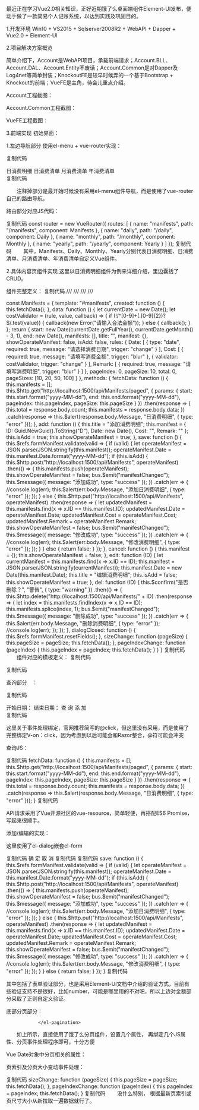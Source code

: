 
最近正在学习Vue2.0相关知识，正好近期饿了么桌面端组件Element-UI发布，便动手做了一款简易个人记账系统，以达到实践及巩固目的。

1.开发环境
Win10 + VS2015 + Sqlserver2008R2 + WebAPI + Dapper + Vue2.0 + Element-UI

2.项目解决方案概览
 

简单介绍下，Account是WebAPI项目，承载前端请求；Account.BLL、Account.DAL、Account.Entity不废话；Account.Common是对Dapper及Log4net等简单封装；KnockoutFE是较早时候弄的一个基于Bootstrap + Knockout的前端；VueFE是主角，待会儿重点介绍。

Account工程截图：



 

Account.Common工程截图：



 

VueFE工程截图：



 

3.前端实现
初始界面：



 

 

1.左边导航部分
使用el-menu + vue-router实现：

复制代码
<div id="sideBar">
            <!--<ul>
                <router-link to="/manifests" tag="li">日消费明细</router-link>
                <router-link to="/daily" tag="li">日消费清单</router-link>
                <router-link to="/monthly" tag="li">月消费清单</router-link>
                <router-link to="/yearly" tag="li">年消费清单</router-link>
            </ul>-->
            <el-menu default-active="manifests" theme="dark" v-bind:router="true">
                <el-menu-item index="manifests">日消费明细</el-menu-item>
                <el-menu-item index="daily">日消费清单</el-menu-item>
                <el-menu-item index="monthly">月消费清单</el-menu-item>
                <el-menu-item index="yearly">年消费清单</el-menu-item>
            </el-menu>
        </div>
复制代码
 

　　注释掉部分是最开始时候没有采用el-menu组件导航，而是使用了vue-router自己的路由导航。

 

路由部分对应JS代码：

复制代码
const router = new VueRouter({
    routes: [
        { name: "manifests", path: "/manifests", component: Manifests },
        { name: "daily", path: "/daily", component: Daily },
        { name: "monthly", path: "/monthly", component: Monthly },
        { name: "yearly", path: "/yearly", component: Yearly }
    ]
});
复制代码
　　其中，Manifests、Daily、Monthly、Yearly分别代表日消费明细、日消费清单、月消费清单、年消费清单自定义Vue组件。

2.具体内容页组件实现
这里以日消费明细组件为例来详细介绍，里边囊括了CRUD。

组件完整定义：
复制代码
/// <reference path="index.js" />
/// <reference path="vue.js" />
/// <reference path="vue-resource.js" />
/// <reference path="util.js" />

const Manifests = {
    template: "#manifests",
    created: function () {
        this.fetchData();
    },
    data: function () {
        let currentDate = new Date();
        let costValidator = (rule, value, callback) => {
            if (!/^[0-9]+(.[0-9]{2})?$/.test(value)) {
                callback(new Error("请输入合法金额"));
            }
            else {
                callback();
            }
        };
        return {
            start: new Date(currentDate.getFullYear(), currentDate.getMonth() - 3, 1),
            end: new Date(),
            manifests: [],
            title: "",
            manifest: {},
            showOperateManifest: false,
            isAdd: false,
            rules: {
                Date: [
                    { type: "date", required: true, message: "请选择消费日期", trigger: "change" }
                ],
                Cost: [
                    { required: true, message: "请填写消费金额", trigger: "blur" },
                    { validator: costValidator, trigger: "change" }
                ],
                Remark: [
                    { required: true, message: "请填写消费明细", trigger: "blur" }
                ]
            },
            pageIndex: 0,
            pageSize: 10,
            total: 0,
            pageSizes: [10, 20, 50, 100]
        }
    },
    methods: {
        fetchData: function () {
            this.manifests = [];
            this.$http.get("http://localhost:1500/api/Manifests/paged", {
                params: {
                    start: this.start.format("yyyy-MM-dd"),
                    end: this.end.format("yyyy-MM-dd"),
                    pageIndex: this.pageIndex,
                    pageSize: this.pageSize
                }
            })
                      .then(response => {
                          this.total = response.body.count;
                          this.manifests = response.body.data;
                      })
                      .catch(response => this.$alert(response.body.Message, "日消费明细", { type: "error" }));
        },
        add: function () {
            this.title = "添加消费明细";
            this.manifest = {
                ID: Guid.NewGuid().ToString("D"),
                Date: new Date(),
                Cost: "",
                Remark: ""
            };
            this.isAdd = true;
            this.showOperateManifest = true;
        },
        save: function () {
            this.$refs.formManifest.validate(valid => {
                if (valid) {
                    let operateManifest = JSON.parse(JSON.stringify(this.manifest));
                    operateManifest.Date = this.manifest.Date.format("yyyy-MM-dd");
                    if (this.isAdd) {
                        this.$http.post("http://localhost:1500/api/Manifests", operateManifest)
                        .then(() => {
                            this.manifests.push(operateManifest);
                            this.showOperateManifest = false;
                            bus.$emit("manifestChanged");
                            this.$message({
                                message: "添加成功",
                                type: "success"
                            });
                        })
                        .catch(err => {
                            //console.log(err);
                            this.$alert(err.body.Message, "添加日消费明细", { type: "error" });
                        });
                    }
                    else {
                        this.$http.put("http://localhost:1500/api/Manifests", operateManifest)
                        .then(response => {
                            let updatedManifest = this.manifests.find(x => x.ID == this.manifest.ID);
                            updatedManifest.Date = operateManifest.Date;
                            updatedManifest.Cost = operateManifest.Cost;
                            updatedManifest.Remark = operateManifest.Remark;
                            this.showOperateManifest = false;
                            bus.$emit("manifestChanged");
                            this.$message({
                                message: "修改成功",
                                type: "success"
                            });
                        })
                        .catch(err => {
                            //console.log(err);
                            this.$alert(err.body.Message, "修改消费明细", { type: "error" });
                        });
                    }
                }
                else {
                    return false;
                }
            });
        },
        cancel: function () {
            this.manifest = {};
            this.showOperateManifest = false;
        },
        edit: function (ID) {
            let currentManifest = this.manifests.find(x => x.ID == ID);
            this.manifest = JSON.parse(JSON.stringify(currentManifest));
            this.manifest.Date = new Date(this.manifest.Date);
            this.title = "编辑消费明细";
            this.isAdd = false;
            this.showOperateManifest = true;
        },
        del: function (ID) {
            this.$confirm("是否删除？", "警告", { type: "warning" })
            .then(() => {
                this.$http.delete("http://localhost:1500/api/Manifests/" + ID)
                .then(response => {
                    let index = this.manifests.findIndex(x => x.ID == ID);
                    this.manifests.splice(index, 1);
                    bus.$emit("manifestChanged");
                    this.$message({
                        message: "删除成功",
                        type: "success"
                    });
                })
                .catch(err => {
                    this.$alert(err.body.Message, "删除消费明细", { type: "error" });
                    //console.log(err);
                });
            });
        },
        dialogClosed: function () {
            this.$refs.formManifest.resetFields();
        },
        sizeChange: function (pageSize) {
            this.pageSize = pageSize;
            this.fetchData();
        },
        pageIndexChange: function (pageIndex) {
            this.pageIndex = pageIndex;
            this.fetchData();
        }
    }
}
复制代码
　　组件对应的模板定义：
复制代码
<script type="text/x-template" id="manifests">
        <div>
            <div>
                开始日期：
                <el-date-picker v-model="start" type="date" placeholder="选择日期"></el-date-picker>
                结束日期：
                <el-date-picker v-model="end" type="date" placeholder="选择日期"></el-date-picker>
                <el-button type="primary" size="small" v-on:click="fetchData" icon="search">查  询</el-button>
                <el-button type="primary" size="small" v-on:click="add" icon="plus">添  加</el-button>
            </div>
            <div class="table">
                <el-table v-bind:data="manifests" highlight-current-row border height="500">
                    <el-table-column prop="Date" label="日期"></el-table-column>
                    <el-table-column prop="Cost" label="金额"></el-table-column>
                    <el-table-column prop="Remark" label="备注"></el-table-column>
                    <el-table-column inline-template label="操作">
                        <span>
                            <el-button type="text" size="small" v-on:click="edit(row.ID)" icon="edit">编 辑</el-button>
                            <el-button type="text" size="small" v-on:click="del(row.ID)" icon="delete">删 除</el-button>
                        </span>
                    </el-table-column>
                </el-table>
            </div>
            <div class="pager">
                <el-pagination v-bind:current-Page="pageIndex" v-bind:page-size="pageSize" :total="total"
                               layout="total,sizes,prev,pager,next,jumper" v-bind:page-sizes="pageSizes"
                               v-on:size-change="sizeChange" v-on:current-change="pageIndexChange">

                </el-pagination>
            </div>
            <div>
                <el-dialog v-bind:title="title" v-bind:close-on-click-modal="false" v-model="showOperateManifest" v-on:close="dialogClosed">
                    <el-form v-bind:model="manifest" v-bind:rules="rules" ref="formManifest" label-position="left" label-width="80px">
                        <el-form-item label="日  期" prop="Date">
                            <el-date-picker v-model="manifest.Date"></el-date-picker>
                        </el-form-item>
                        <el-form-item label="金  额" prop="Cost">
                            <el-input v-model="manifest.Cost"></el-input>
                        </el-form-item>
                        <el-form-item label="备  注" prop="Remark">
                            <el-input v-model="manifest.Remark"></el-input>
                        </el-form-item>
                        <el-form-item>
                            <el-button type="primary" v-on:click="save">确 定</el-button>
                            <el-button type="primary" v-on:click="cancel">取 消</el-button>
                        </el-form-item>
                    </el-form>
                </el-dialog>
            </div>
        </div>
    </script>
复制代码
 

查询部分　：

复制代码
<div>
                开始日期：
                <el-date-picker v-model="start" type="date" placeholder="选择日期"></el-date-picker>
                结束日期：
                <el-date-picker v-model="end" type="date" placeholder="选择日期"></el-date-picker>
                <el-button type="primary" size="small" v-on:click="fetchData" icon="search">查  询</el-button>
                <el-button type="primary" size="small" v-on:click="add" icon="plus">添  加</el-button>
            </div>
复制代码
 

这里关于事件处理绑定，官网推荐简写的@click，但这里没有采用，而是使用了完整绑定V-on：click，因为考虑到以后可能会和Razor整合，@符可能会冲突

查询JS：

复制代码
fetchData: function () {
            this.manifests = [];
            this.$http.get("http://localhost:1500/api/Manifests/paged", {
                params: {
                    start: this.start.format("yyyy-MM-dd"),
                    end: this.end.format("yyyy-MM-dd"),
                    pageIndex: this.pageIndex,
                    pageSize: this.pageSize
                }
            })
                      .then(response => {
                          this.total = response.body.count;
                          this.manifests = response.body.data;
                      })
                      .catch(response => this.$alert(response.body.Message, "日消费明细", { type: "error" }));
        }
复制代码
 

API请求采用了Vue开源社区的vue-resource，简单轻便，再搭配ES6 Promise，写起来很顺手。

 

 

添加/编辑的实现：



这里使用了el-dialog嵌套el-form

复制代码
<el-dialog v-bind:title="title" v-bind:close-on-click-modal="false" v-model="showOperateManifest" v-on:close="dialogClosed">
                    <el-form v-bind:model="manifest" v-bind:rules="rules" ref="formManifest" label-position="left" label-width="80px">
                        <el-form-item label="日  期" prop="Date">
                            <el-date-picker v-model="manifest.Date"></el-date-picker>
                        </el-form-item>
                        <el-form-item label="金  额" prop="Cost">
                            <el-input v-model="manifest.Cost"></el-input>
                        </el-form-item>
                        <el-form-item label="备  注" prop="Remark">
                            <el-input v-model="manifest.Remark"></el-input>
                        </el-form-item>
                        <el-form-item>
                            <el-button type="primary" v-on:click="save">确 定</el-button>
                            <el-button type="primary" v-on:click="cancel">取 消</el-button>
                        </el-form-item>
                    </el-form>
                </el-dialog>
复制代码
复制代码
save: function () {
            this.$refs.formManifest.validate(valid => {
                if (valid) {
                    let operateManifest = JSON.parse(JSON.stringify(this.manifest));
                    operateManifest.Date = this.manifest.Date.format("yyyy-MM-dd");
                    if (this.isAdd) {
                        this.$http.post("http://localhost:1500/api/Manifests", operateManifest)
                        .then(() => {
                            this.manifests.push(operateManifest);
                            this.showOperateManifest = false;
                            bus.$emit("manifestChanged");
                            this.$message({
                                message: "添加成功",
                                type: "success"
                            });
                        })
                        .catch(err => {
                            //console.log(err);
                            this.$alert(err.body.Message, "添加日消费明细", { type: "error" });
                        });
                    }
                    else {
                        this.$http.put("http://localhost:1500/api/Manifests", operateManifest)
                        .then(response => {
                            let updatedManifest = this.manifests.find(x => x.ID == this.manifest.ID);
                            updatedManifest.Date = operateManifest.Date;
                            updatedManifest.Cost = operateManifest.Cost;
                            updatedManifest.Remark = operateManifest.Remark;
                            this.showOperateManifest = false;
                            bus.$emit("manifestChanged");
                            this.$message({
                                message: "修改成功",
                                type: "success"
                            });
                        })
                        .catch(err => {
                            //console.log(err);
                            this.$alert(err.body.Message, "修改消费明细", { type: "error" });
                        });
                    }
                }
                else {
                    return false;
                }
            });
        }
复制代码
 

其中包括了表单验证部分，也是采用Element-UI文档中介绍的验证方式，目前有些验证支持不是很好，比如number，可能是哪里用的不对吧，所以上边对金额部分采取了正则自定义验证。

 

底部分页部分：



<el-pagination v-bind:current-Page="pageIndex" v-bind:page-size="pageSize" :total="total"
                               layout="total,sizes,prev,pager,next,jumper" v-bind:page-sizes="pageSizes"
                               v-on:size-change="sizeChange" v-on:current-change="pageIndexChange">

                </el-pagination>
　　如上所示，直接使用了饿了么分页组件，设置几个属性， 再绑定几个JS属性、分页事件处理程序即可，十分方便

Vue Date对象中分页相关的属性：



页索引及分页大小变动事件处理：

复制代码
 sizeChange: function (pageSize) {
            this.pageSize = pageSize;
            this.fetchData();
        },
        pageIndexChange: function (pageIndex) {
            this.pageIndex = pageIndex;
            this.fetchData();
        }
复制代码
　　没什么特别， 根据最新页索引或页尺寸大小从新拉取一遍数据就行了。
